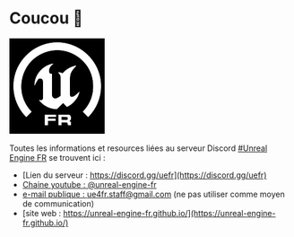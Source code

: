 # Coucou 👋

![server-icon.png](/resources/server-icon/server-icon.png)

Toutes les informations et resources liées au serveur Discord [#Unreal Engine FR](https://discord.gg/uefr) se trouvent ici :

- [Lien du serveur : https://discord.gg/uefr](https://discord.gg/uefr)
- [Chaine youtube : @unreal-engine-fr](@unreal-engine-fr)
- [e-mail publique : ue4fr.staff@gmail.com](ue4fr.staff@gmail.com) (ne pas utiliser comme moyen de communication)
- [site web : https://unreal-engine-fr.github.io/](https://unreal-engine-fr.github.io/)
